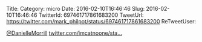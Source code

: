 Title: 
Category: micro
Date: 2016-02-10T16:46:46
Slug: 2016-02-10T16:46:46
TwitterId: 697461717861683200
TweetUrl: https://twitter.com/mark_philpot/status/697461717861683200
ReTweetUser: 

[@DanielleMorrill](https://twitter.com/DanielleMorrill)  [twitter.com/imcatnoone/sta…](https://twitter.com/imcatnoone/status/697454988478566400)